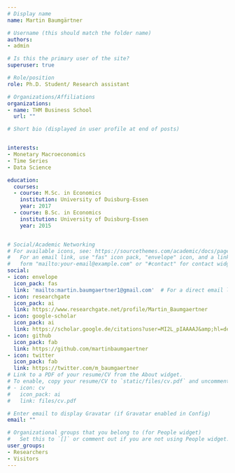 ```yaml
---
# Display name
name: Martin Baumgärtner

# Username (this should match the folder name)
authors:
- admin

# Is this the primary user of the site?
superuser: true

# Role/position
role: Ph.D. Student/ Research assistant

# Organizations/Affiliations
organizations:
- name: THM Business School
  url: ""

# Short bio (displayed in user profile at end of posts)


interests:
- Monetary Macroeconomics
- Time Series
- Data Science

education:
  courses:
  - course: M.Sc. in Economics
    institution: University of Duisburg-Essen
    year: 2017
  - course: B.Sc. in Economics
    institution: University of Duisburg-Essen
    year: 2015


# Social/Academic Networking
# For available icons, see: https://sourcethemes.com/academic/docs/page-builder/#icons
#   For an email link, use "fas" icon pack, "envelope" icon, and a link in the
#   form "mailto:your-email@example.com" or "#contact" for contact widget.
social:
- icon: envelope
  icon_pack: fas
  link: 'mailto:martin.baumgaertner1@gmail.com'  # For a direct email link, use "mailto:test@example.org".
- icon: researchgate
  icon_pack: ai
  link: https://www.researchgate.net/profile/Martin_Baumgaertner
- icon: google-scholar
  icon_pack: ai
  link: https://scholar.google.de/citations?user=MI2L_pIAAAAJ&amp;hl=de&amp;oi=ao
- icon: github
  icon_pack: fab
  link: https://github.com/martinbaumgaertner
- icon: twitter
  icon_pack: fab
  link: https://twitter.com/m_baumgaertner
# Link to a PDF of your resume/CV from the About widget.
# To enable, copy your resume/CV to `static/files/cv.pdf` and uncomment the lines below.
# - icon: cv
#   icon_pack: ai
#   link: files/cv.pdf

# Enter email to display Gravatar (if Gravatar enabled in Config)
email: ""

# Organizational groups that you belong to (for People widget)
#   Set this to `[]` or comment out if you are not using People widget.
user_groups:
- Researchers
- Visitors
---
```

